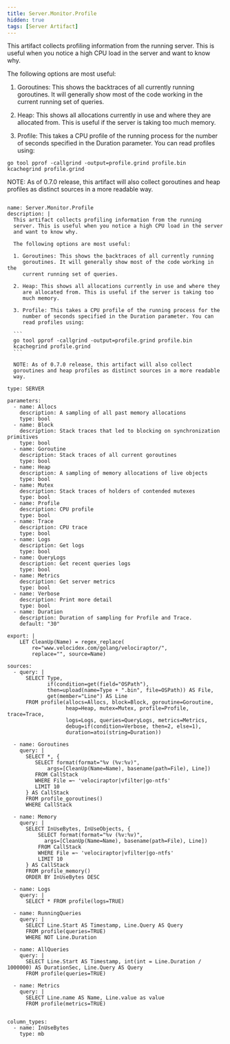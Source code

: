 ```yaml
---
title: Server.Monitor.Profile
hidden: true
tags: [Server Artifact]
---
```


This artifact collects profiling information from the running
server. This is useful when you notice a high CPU load in the server
and want to know why.

The following options are most useful:

1. Goroutines: This shows the backtraces of all currently running
   goroutines. It will generally show most of the code working in the
   current running set of queries.

2. Heap: This shows all allocations currently in use and where they
   are allocated from. This is useful if the server is taking too
   much memory.

3. Profile: This takes a CPU profile of the running process for the
   number of seconds specified in the Duration parameter. You can
   read profiles using:

```
go tool pprof -callgrind -output=profile.grind profile.bin
kcachegrind profile.grind
```

NOTE: As of 0.7.0 release, this artifact will also collect
goroutines and heap profiles as distinct sources in a more readable
way.


<pre><code class="language-yaml">
name: Server.Monitor.Profile
description: |
  This artifact collects profiling information from the running
  server. This is useful when you notice a high CPU load in the server
  and want to know why.

  The following options are most useful:

  1. Goroutines: This shows the backtraces of all currently running
     goroutines. It will generally show most of the code working in the
     current running set of queries.

  2. Heap: This shows all allocations currently in use and where they
     are allocated from. This is useful if the server is taking too
     much memory.

  3. Profile: This takes a CPU profile of the running process for the
     number of seconds specified in the Duration parameter. You can
     read profiles using:

  ```
  go tool pprof -callgrind -output=profile.grind profile.bin
  kcachegrind profile.grind
  ```

  NOTE: As of 0.7.0 release, this artifact will also collect
  goroutines and heap profiles as distinct sources in a more readable
  way.

type: SERVER

parameters:
  - name: Allocs
    description: A sampling of all past memory allocations
    type: bool
  - name: Block
    description: Stack traces that led to blocking on synchronization primitives
    type: bool
  - name: Goroutine
    description: Stack traces of all current goroutines
    type: bool
  - name: Heap
    description: A sampling of memory allocations of live objects
    type: bool
  - name: Mutex
    description: Stack traces of holders of contended mutexes
    type: bool
  - name: Profile
    description: CPU profile
    type: bool
  - name: Trace
    description: CPU trace
    type: bool
  - name: Logs
    description: Get logs
    type: bool
  - name: QueryLogs
    description: Get recent queries logs
    type: bool
  - name: Metrics
    description: Get server metrics
    type: bool
  - name: Verbose
    description: Print more detail
    type: bool
  - name: Duration
    description: Duration of sampling for Profile and Trace.
    default: &quot;30&quot;

export: |
    LET CleanUp(Name) = regex_replace(
        re=&quot;www.velocidex.com/golang/velociraptor/&quot;,
        replace=&quot;&quot;, source=Name)

sources:
  - query: |
      SELECT Type,
             if(condition=get(field=&quot;OSPath&quot;),
             then=upload(name=Type + &quot;.bin&quot;, file=OSPath)) AS File,
             get(member=&quot;Line&quot;) AS Line
      FROM profile(allocs=Allocs, block=Block, goroutine=Goroutine,
                   heap=Heap, mutex=Mutex, profile=Profile, trace=Trace,
                   logs=Logs, queries=QueryLogs, metrics=Metrics,
                   debug=if(condition=Verbose, then=2, else=1),
                   duration=atoi(string=Duration))

  - name: Goroutines
    query: |
      SELECT *, {
         SELECT format(format=&quot;%v (%v:%v)&quot;,
             args=[CleanUp(Name=Name), basename(path=File), Line])
         FROM CallStack
         WHERE File =~ &#x27;velociraptor|vfilter|go-ntfs&#x27;
         LIMIT 10
      } AS CallStack
      FROM profile_goroutines()
      WHERE CallStack

  - name: Memory
    query: |
      SELECT InUseBytes, InUseObjects, {
          SELECT format(format=&quot;%v (%v:%v)&quot;,
            args=[CleanUp(Name=Name), basename(path=File), Line])
          FROM CallStack
          WHERE File =~ &#x27;velociraptor|vfilter|go-ntfs&#x27;
          LIMIT 10
      } AS CallStack
      FROM profile_memory()
      ORDER BY InUseBytes DESC

  - name: Logs
    query: |
      SELECT * FROM profile(logs=TRUE)

  - name: RunningQueries
    query: |
      SELECT Line.Start AS Timestamp, Line.Query AS Query
      FROM profile(queries=TRUE)
      WHERE NOT Line.Duration

  - name: AllQueries
    query: |
      SELECT Line.Start AS Timestamp, int(int = Line.Duration / 1000000) AS DurationSec, Line.Query AS Query
      FROM profile(queries=TRUE)

  - name: Metrics
    query: |
      SELECT Line.name AS Name, Line.value as value
      FROM profile(metrics=TRUE)


column_types:
  - name: InUseBytes
    type: mb

</code></pre>

